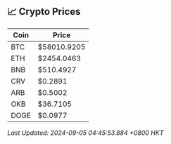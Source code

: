 ## 📈 Crypto Prices

| Coin | Price |
| ---- | ----- |
| BTC | $58010.9205 |
| ETH | $2454.0463 |
| BNB | $510.4927 |
| CRV | $0.2891 |
| ARB | $0.5002 |
| OKB | $36.7105 |
| DOGE | $0.0977 |

_Last Updated: 2024-09-05 04:45:53.884 +0800 HKT_